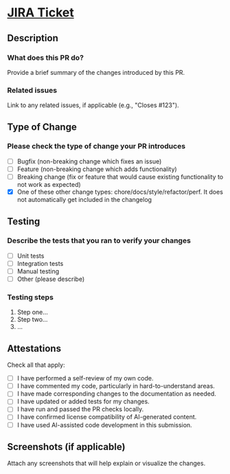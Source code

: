 # [JIRA Ticket](LINK_TO_STORY)

## Description

### What does this PR do?

Provide a brief summary of the changes introduced by this PR.

### Related issues

Link to any related issues, if applicable (e.g., "Closes #123").

## Type of Change

### Please check the type of change your PR introduces

- [ ] Bugfix (non-breaking change which fixes an issue)
- [ ] Feature (non-breaking change which adds functionality)
- [ ] Breaking change (fix or feature that would cause existing functionality to not work as expected)
- [x] One of these other change types: chore/docs/style/refactor/perf. It does not automatically get included in the changelog

## Testing

### Describe the tests that you ran to verify your changes

- [ ] Unit tests
- [ ] Integration tests
- [ ] Manual testing
- [ ] Other (please describe)

### Testing steps

1. Step one...
2. Step two...
3. ...

## Attestations

Check all that apply:

- [ ] I have performed a self-review of my own code.
- [ ] I have commented my code, particularly in hard-to-understand areas.
- [ ] I have made corresponding changes to the documentation as needed.
- [ ] I have updated or added tests for my changes.
- [ ] I have run and passed the PR checks locally.
- [ ] I have confirmed license compatibility of AI-generated content.
- [ ] I have used AI-assisted code development in this submission.

## Screenshots (if applicable)

Attach any screenshots that will help explain or visualize the changes.

